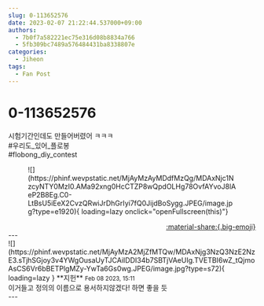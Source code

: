 ```yaml
---
slug: 0-113652576
date: 2023-02-07 21:22:44.537000+09:00
authors:
  - 7b0f7a582221ec75e316d08b8834a766
  - 5fb309bc7489a576484431ba8338807e
categories:
  - Jiheon
tags:
  - Fan Post
---
```


# 0-113652576

<div class="post-container" markdown="1">
<div class="content-container md-sidebar__scrollwrap" markdown="1">

시험기간인데도 만들어버렸어 ㅋㅋㅋ<br>\#우리도_있어_플로봉 <br>\#flobong_diy_contest 
<figure markdown="1">
![](https://phinf.wevpstatic.net/MjAyMzAyMDdfMzQg/MDAxNjc1NzcyNTY0MzI0.AMa92xng0HcCTZP8wQpdOLHg78OvfAYvoJ8lAeP2B8Eg.C0-LtBsU5iEeX2CvzQRwiJrDhGrIyi7fQ0JijdBoSygg.JPEG/image.jpg?type=e1920){ loading=lazy onclick="openFullscreen(this)"}
</figure>


</div>
</div>

<div style="text-align: right;" markdown="1">
<a href="https://weverse.io/fromis9/fanpost/0-113652576" style="text-align: right;">:material-share:{.big-emoji}</a>
</div>
---

<div class="comments-container md-sidebar__scrollwrap" markdown="1">
<div class="comment" markdown="1">
<div class='id-container' markdown="1">
![](https://phinf.wevpstatic.net/MjAyMzA2MjZfMTQw/MDAxNjg3NzQ3NzE2NzE3.sTjhSGjoy3v4YWgOusaUyTJCAiIDDI34b7SBTjVAeUIg.TVETBI6wZ_tQjmoAsCS6Vr6bBETPlgMZy-YwTa6Gs0wg.JPEG/image.jpg?type=s72){ loading=lazy }
**<span class="artist">지헌</span>** <small>Feb 08 2023, 15:11</small><br>
</div>
<div class='comment-body' markdown="1">
이거들고 정의의 이름으로 용서하지않겠다! 하면 좋을 듯
</div>
</div>
</div>
---
